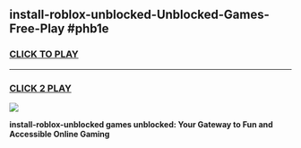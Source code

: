 
## install-roblox-unblocked-Unblocked-Games-Free-Play #phb1e
<h3>
<a href="https://us.freeplayer.one?title=install-roblox-unblocked&ref=9M">CLICK TO PLAY</a></h3>
<hr>

<h3>
<a href="https://us.freeplayer.one?title=install-roblox-unblocked&ref=9M">CLICK 2 PLAY</a>
  
</h3>

<a href="https://us.freeplayer.one?title=install-roblox-unblocked&ref=9M"><img src="https://clearcache.store/games.png"></a>


**install-roblox-unblocked games unblocked: Your Gateway to Fun and Accessible Online Gaming**
